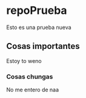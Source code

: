 # repoPrueba
Esto es una prueba nueva

## Cosas importantes
Estoy to weno

### Cosas chungas
No me entero de naa
